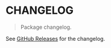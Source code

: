 # CHANGELOG

> Package changelog.

See [GitHub Releases](https://github.com/stdlib-js/complex-base-parse/releases) for the changelog.